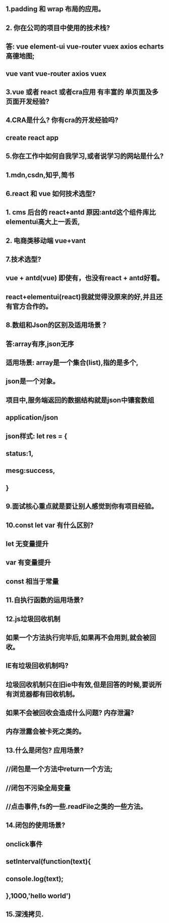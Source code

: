 ## 1.padding 和 wrap 布局的应用。

## 2. 你在公司的项目中使用的技术栈?

## 答: vue element-ui vue-router vuex axios echarts 高德地图;

## 	  vue vant vue-router axios vuex

## 3.vue 或者 react 或者cra应用 有丰富的 单页面及多页面开发经验?

## 4.CRA是什么? 你有cra的开发经验吗?

## 	create react app

## 5.你在工作中如何自我学习,或者说学习的网站是什么?

## 	1.mdn,csdn,知乎,简书

## 6.react 和 vue 如何技术选型?

## 	1. cms 后台的 react+antd 原因:antd这个组件库比elementui高大上一丢丢,

## 	2. 电商类移动端 vue+vant

## 7.技术选型?

## 	vue + antd(vue) 即使有，也没有react + antd好看。

## 	react+elementui(react)我就觉得没原来的好,并且还有官方合作的。

## 8.数组和Json的区别及适用场景？

##  答:array有序,json无序

##      适用场景: array是一个集合(list),指的是多个,

## 	 json是一个对象。

## 	项目中,服务端返回的数据结构就是json中镶套数组

## 	application/json

## 	json样式:	let res = {

## 							status:1,

## 							mesg:success,

## 	 					}

## 9.面试核心重点就是要让别人感觉到你有项目经验。

## 10.const let var 有什么区别?

## 	let 无变量提升

## 	var 有变量提升

## 	const 相当于常量

## 11.自执行函数的运用场景?

## 12.js垃圾回收机制

## 	  如果一个方法执行完毕后,如果再不会用到,就会被回收。

## 	  IE有垃圾回收机制吗?

## 	  垃圾回收机制只在旧ie中有效,但是回答的时候,要说所有浏览器都有回收机制。

## 	 如果不会被回收会造成什么问题? 内存泄漏?

## 	内存泄露会被卡死之类的。

## 13.什么是闭包? 应用场景?

## 	//闭包是一个方法中return一个方法;

## 	//闭包不污染全局变量

## 	//点击事件,fs的一些.readFile之类的一些方法。

## 14.闭包的使用场景?

## 	onclick事件

## 	setInterval(function(text){

## 			console.log(text);

## },1000,'hello world')

## 15.深浅拷贝.

## 	

